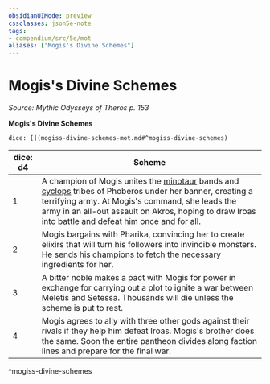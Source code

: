 ```yaml
---
obsidianUIMode: preview
cssclasses: json5e-note
tags:
- compendium/src/5e/mot
aliases: ["Mogis's Divine Schemes"]
---
```

# Mogis's Divine Schemes
*Source: Mythic Odysseys of Theros p. 153* 

**Mogis's Divine Schemes**

`dice: [](mogiss-divine-schemes-mot.md#^mogiss-divine-schemes)`

| dice: d4 | Scheme |
|----------|--------|
| 1 | A champion of Mogis unites the [minotaur](/Systems/5e/bestiary/monstrosity/minotaur.md) bands and [cyclops](/Systems/5e/bestiary/giant/cyclops.md) tribes of Phoberos under her banner, creating a terrifying army. At Mogis's command, she leads the army in an all-out assault on Akros, hoping to draw Iroas into battle and defeat him once and for all. |
| 2 | Mogis bargains with Pharika, convincing her to create elixirs that will turn his followers into invincible monsters. He sends his champions to fetch the necessary ingredients for her. |
| 3 | A bitter noble makes a pact with Mogis for power in exchange for carrying out a plot to ignite a war between Meletis and Setessa. Thousands will die unless the scheme is put to rest. |
| 4 | Mogis agrees to ally with three other gods against their rivals if they help him defeat Iroas. Mogis's brother does the same. Soon the entire pantheon divides along faction lines and prepare for the final war. |
^mogiss-divine-schemes